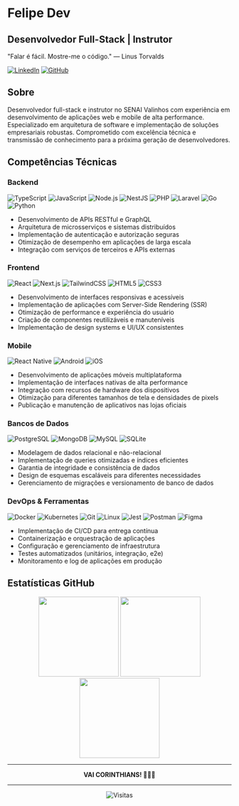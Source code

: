 # Felipe Dev

## Desenvolvedor Full-Stack | Instrutor

"Falar é fácil. Mostre-me o código." — Linus Torvalds

<div>
<a href="https://linkedin.com/in/92felipesantos/"><img src="https://img.shields.io/badge/LinkedIn-0077B5?style=for-the-badge&logo=linkedin&logoColor=white" alt="LinkedIn"/></a>
<a href="https://github.com/FelipeSantos92Dev"><img src="https://img.shields.io/badge/GitHub-100000?style=for-the-badge&logo=github&logoColor=white" alt="GitHub"/></a>

</div>

## Sobre

Desenvolvedor full-stack e instrutor no SENAI Valinhos com experiência em desenvolvimento de aplicações web e mobile de alta performance. Especializado em arquitetura de software e implementação de soluções empresariais robustas. Comprometido com excelência técnica e transmissão de conhecimento para a próxima geração de desenvolvedores.

## Competências Técnicas

### Backend

<div>
<img src="https://img.shields.io/badge/TypeScript-3178C6?style=for-the-badge&logo=typescript&logoColor=white" alt="TypeScript"/>
<img src="https://img.shields.io/badge/JavaScript-F7DF1E?style=for-the-badge&logo=javascript&logoColor=black" alt="JavaScript"/>
<img src="https://img.shields.io/badge/Node.js-339933?style=for-the-badge&logo=node.js&logoColor=white" alt="Node.js"/>
<img src="https://img.shields.io/badge/NestJS-E0234E?style=for-the-badge&logo=nestjs&logoColor=white" alt="NestJS"/>
<img src="https://img.shields.io/badge/PHP-777BB4?style=for-the-badge&logo=php&logoColor=white" alt="PHP"/>
<img src="https://img.shields.io/badge/Laravel-FF2D20?style=for-the-badge&logo=laravel&logoColor=white" alt="Laravel"/>
<img src="https://img.shields.io/badge/Go-00ADD8?style=for-the-badge&logo=go&logoColor=white" alt="Go"/>
<img src="https://img.shields.io/badge/Python-3776AB?style=for-the-badge&logo=python&logoColor=white" alt="Python"/>
</div>

- Desenvolvimento de APIs RESTful e GraphQL
- Arquitetura de microsserviços e sistemas distribuídos
- Implementação de autenticação e autorização seguras
- Otimização de desempenho em aplicações de larga escala
- Integração com serviços de terceiros e APIs externas

### Frontend

<div>
<img src="https://img.shields.io/badge/React-20232A?style=for-the-badge&logo=react&logoColor=61DAFB" alt="React"/>
<img src="https://img.shields.io/badge/Next.js-000000?style=for-the-badge&logo=next.js&logoColor=white" alt="Next.js"/>
<img src="https://img.shields.io/badge/TailwindCSS-38B2AC?style=for-the-badge&logo=tailwind-css&logoColor=white" alt="TailwindCSS"/>
<img src="https://img.shields.io/badge/HTML5-E34F26?style=for-the-badge&logo=html5&logoColor=white" alt="HTML5"/>
<img src="https://img.shields.io/badge/CSS3-1572B6?style=for-the-badge&logo=css3&logoColor=white" alt="CSS3"/>
</div>

- Desenvolvimento de interfaces responsivas e acessíveis
- Implementação de aplicações com Server-Side Rendering (SSR)
- Otimização de performance e experiência do usuário
- Criação de componentes reutilizáveis e manuteníveis
- Implementação de design systems e UI/UX consistentes

### Mobile

<div>
<img src="https://img.shields.io/badge/React_Native-20232A?style=for-the-badge&logo=react&logoColor=61DAFB" alt="React Native"/>
<img src="https://img.shields.io/badge/Android-3DDC84?style=for-the-badge&logo=android&logoColor=white" alt="Android"/>
<img src="https://img.shields.io/badge/iOS-000000?style=for-the-badge&logo=apple&logoColor=white" alt="iOS"/>
</div>

- Desenvolvimento de aplicações móveis multiplataforma
- Implementação de interfaces nativas de alta performance
- Integração com recursos de hardware dos dispositivos
- Otimização para diferentes tamanhos de tela e densidades de pixels
- Publicação e manutenção de aplicativos nas lojas oficiais

### Bancos de Dados

<div>
<img src="https://img.shields.io/badge/PostgreSQL-316192?style=for-the-badge&logo=postgresql&logoColor=white" alt="PostgreSQL"/>
<img src="https://img.shields.io/badge/MongoDB-4EA94B?style=for-the-badge&logo=mongodb&logoColor=white" alt="MongoDB"/>
<img src="https://img.shields.io/badge/MySQL-4479A1?style=for-the-badge&logo=mysql&logoColor=white" alt="MySQL"/>
<img src="https://img.shields.io/badge/SQLite-003B57?style=for-the-badge&logo=sqlite&logoColor=white" alt="SQLite"/>
</div>

- Modelagem de dados relacional e não-relacional
- Implementação de queries otimizadas e índices eficientes
- Garantia de integridade e consistência de dados
- Design de esquemas escaláveis para diferentes necessidades
- Gerenciamento de migrações e versionamento de banco de dados

### DevOps & Ferramentas

<div>
<img src="https://img.shields.io/badge/Docker-2496ED?style=for-the-badge&logo=docker&logoColor=white" alt="Docker"/>
<img src="https://img.shields.io/badge/Kubernetes-326CE5?style=for-the-badge&logo=kubernetes&logoColor=white" alt="Kubernetes"/>
<img src="https://img.shields.io/badge/Git-F05032?style=for-the-badge&logo=git&logoColor=white" alt="Git"/>
<img src="https://img.shields.io/badge/Linux-FCC624?style=for-the-badge&logo=linux&logoColor=black" alt="Linux"/>
<img src="https://img.shields.io/badge/Jest-C21325?style=for-the-badge&logo=jest&logoColor=white" alt="Jest"/>
<img src="https://img.shields.io/badge/Postman-FF6C37?style=for-the-badge&logo=postman&logoColor=white" alt="Postman"/>
<img src="https://img.shields.io/badge/Figma-F24E1E?style=for-the-badge&logo=figma&logoColor=white" alt="Figma"/>
</div>

- Implementação de CI/CD para entrega contínua
- Containerização e orquestração de aplicações
- Configuração e gerenciamento de infraestrutura
- Testes automatizados (unitários, integração, e2e)
- Monitoramento e log de aplicações em produção

## Estatísticas GitHub

<div align="center">
  <img height="180em" src="https://github-readme-stats.vercel.app/api?username=FelipeSantos92Dev&show_icons=true&theme=react&include_all_commits=true&count_private=true"/>
  <img height="180em" src="https://github-readme-stats.vercel.app/api/top-langs/?username=FelipeSantos92Dev&layout=compact&langs_count=8&theme=react&cache_seconds=0"/>
</div>

<div align="center">
  <img height="180em" src="https://github-readme-streak-stats.herokuapp.com/?user=FelipeSantos92Dev&theme=react"/>
</div>

---

<div align="center">
<strong>VAI CORINTHIANS! 🖤🤍🖤</strong>
</div>

---

<div align="center">
  <img src="https://komarev.com/ghpvc/?username=FelipeSantos92Dev&color=blue&style=flat-square&label=Visualizações+do+Perfil" alt="Visitas" />
</div>
